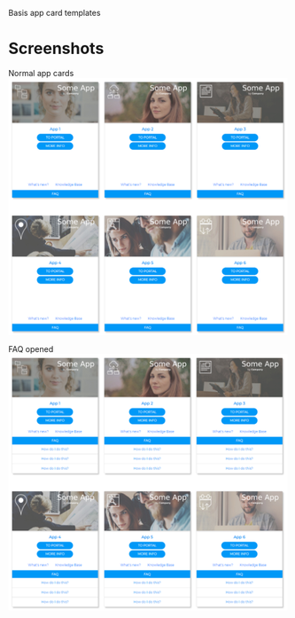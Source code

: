 Basis app card templates

# Screenshots
Normal app cards
![Alt text](screenshots/screenshot1.png)

FAQ opened
![Alt text](screenshots/screenshot2.png)
